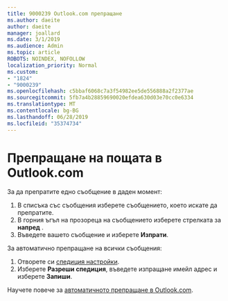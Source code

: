 ```yaml
---
title: 9000239 Outlook.com препращане
ms.author: daeite
author: daeite
manager: joallard
ms.date: 3/1/2019
ms.audience: Admin
ms.topic: article
ROBOTS: NOINDEX, NOFOLLOW
localization_priority: Normal
ms.custom:
- "1824"
- "9000239"
ms.openlocfilehash: c5bbaf6068c7a3f54982ee5de556888a2f2377ae
ms.sourcegitcommit: 5fb7a4b28859690020efdea630d03e70cc0e6334
ms.translationtype: MT
ms.contentlocale: bg-BG
ms.lasthandoff: 06/28/2019
ms.locfileid: "35374734"
---
```

# <a name="forwarding-email-in-outlookcom"></a>Препращане на пощата в Outlook.com

За да препратите едно съобщение в даден момент:

1. В списъка със съобщения изберете съобщението, което искате да препратите.
2. В горния ъгъл на прозореца на съобщението изберете стрелката за **напред** .
3. Въведете вашето съобщение и изберете **Изпрати**.

За автоматично препращане на всички съобщения:

1. Отворете си [спедиция настройки](https://outlook.live.com/mail/options/mail/forwarding/forwardingOption).
2. Изберете **Разреши спедиция**, въведете изпращане имейл адрес и изберете **Запиши**.

Научете повече за [автоматичното препращане в Outlook.com](https://support.office.com/article/6246987c-6c8f-4144-b255-14fc07007dad).